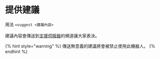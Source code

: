 # 提供建議

用法 `=suggest <建議內容>`\
\
建議內容會傳送到[支援伺服器](https://discord.gg/gq5sfmttWW)的頻道讓大家表決。

{% hint style="warning" %}
傳送無意義的建議將會被禁止使用此機器人。
{% endhint %}
